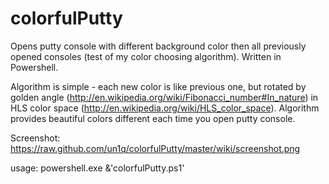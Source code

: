 colorfulPutty
=============

Opens putty console with different background color then all previously opened consoles (test of my color choosing algorithm). Written in Powershell.

Algorithm is simple - each new color is like previous one, but rotated by golden angle (http://en.wikipedia.org/wiki/Fibonacci_number#In_nature) in HLS color space (http://en.wikipedia.org/wiki/HLS_color_space). Algorithm provides beautiful colors different each time you open putty console.

Screenshot: https://raw.github.com/un1q/colorfulPutty/master/wiki/screenshot.png

usage:
powershell.exe &'colorfulPutty.ps1'
